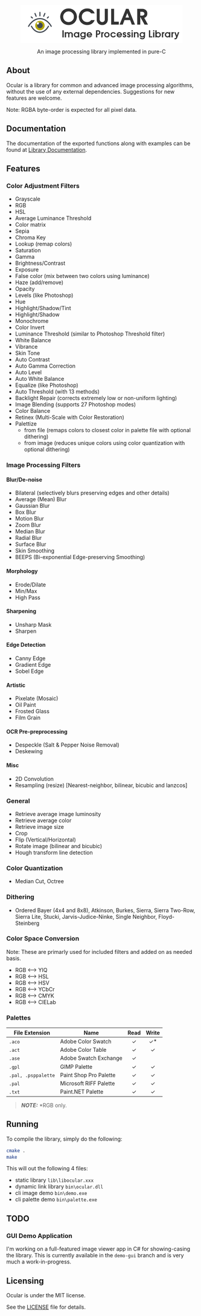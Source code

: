 <br />
<p align="center">
  <img src="docs/images/ocular-logo-main.png" align="center"></img>

  <p align="center">
    An image processing library implemented in pure-C
  </p>
</p>

## About

Ocular is a library for common and advanced image processing
algorithms, without the use of any external dependencies. Suggestions for new features are welcome.

Note: RGBA byte-order is expected for all pixel data.

## Documentation

The documentation of the exported functions along with examples can be found
at [Library Documentation](https://www.mechanikadesign.com/docs/ocular/1.0).

## Features

### Color Adjustment Filters

- Grayscale
- RGB
- HSL
- Average Luminance Threshold
- Color matrix
- Sepia
- Chroma Key
- Lookup (remap colors)
- Saturation
- Gamma
- Brightness/Contrast
- Exposure
- False color (mix between two colors using luminance)
- Haze (add/remove)
- Opacity
- Levels (like Photoshop)
- Hue
- Highlight/Shadow/Tint
- Highlight/Shadow
- Monochrome
- Color Invert
- Luminance Threshold (similar to Photoshop Threshold filter)
- White Balance
- Vibrance
- Skin Tone
- Auto Contrast
- Auto Gamma Correction
- Auto Level
- Auto White Balance
- Equalize (like Photoshop)
- Auto Threshold (with 13 methods)
- Backlight Repair (corrects extremely low or non-uniform lighting)
- Image Blending (supports 27 Photoshop modes)
- Color Balance
- Retinex (Multi-Scale with Color Restoration)
- Palettize
  - from file (remaps colors to closest color in palette file with optional dithering)
  - from image (reduces unique colors using color quantization with optional dithering)

### Image Processing Filters

#### Blur/De-noise

- Bilateral (selectively blurs preserving edges and other details)
- Average (Mean) Blur
- Gaussian Blur
- Box Blur
- Motion Blur
- Zoom Blur
- Median Blur
- Radial Blur
- Surface Blur
- Skin Smoothing
- BEEPS (Bi-exponential Edge-preserving Smoothing)

#### Morphology

- Erode/Dilate
- Min/Max
- High Pass

#### Sharpening

- Unsharp Mask
- Sharpen

#### Edge Detection

- Canny Edge
- Gradient Edge
- Sobel Edge

#### Artistic

- Pixelate (Mosaic)
- Oil Paint
- Frosted Glass
- Film Grain

#### OCR Pre-preprocessing

- Despeckle (Salt & Pepper Noise Removal)
- Deskewing

#### Misc

- 2D Convolution
- Resampling (resize) [Nearest-neighbor, bilinear, bicubic and lanzcos]

### General

- Retrieve average image luminosity
- Retrieve average color
- Retrieve image size
- Crop
- Flip (Vertical/Horizontal)
- Rotate image (bilinear and bicubic)
- Hough transform line detection

### Color Quantization

- Median Cut, Octree

### Dithering

- Ordered Bayer (4x4 and 8x8), Atkinson, Burkes, Sierra, Sierra Two-Row, Sierra Lite, Stucki, Jarvis-Judice-Ninke, Single Neighbor, Floyd-Steinberg

### Color Space Conversion

Note: These are primarly used for included filters and added on as needed basis.

- RGB <--> YIQ
- RGB <--> HSL
- RGB <--> HSV
- RGB <--> YCbCr
- RGB <--> CMYK
- RGB <--> CIELab

### Palettes

| File Extension      | Name                              |   Read  |  Write  |
|---------------------|-----------------------------------|:-------:|:-------:|
| `.aco`              | Adobe Color Swatch                |   ✓     |    ✓*   |
| `.act`              | Adobe Color Table                 |   ✓     |    ✓    |
| `.ase`              | Adobe Swatch Exchange             |   ✓    |         |
| `.gpl`              | GIMP Palette                      |   ✓     |    ✓    |
| `.pal, .psppalette` | Paint Shop Pro Palette            |   ✓     |    ✓    |
| `.pal`              | Microsoft RIFF Palette            |   ✓     |    ✓    |
| `.txt`              | Paint.NET Palette                 |   ✓     |    ✓    |

> **_NOTE:_**  *RGB only.

## Running

To compile the library, simply do the following:

```sh
cmake .
make
```

This will out the following 4 files:

- static library `lib\libocular.xxx`
- dynamic link library `bin\ocular.dll`
- cli image demo `bin\demo.exe`
- cli palette demo `bin\palette.exe`

## TODO

### GUI Demo Application

I'm working on a full-featured image viewer app in C# for showing-casing the library. 
This is currently available in the `demo-gui` branch and is very much a work-in-progress.

## Licensing

Ocular is under the MIT license.

See the [LICENSE](LICENSE) file for details.
